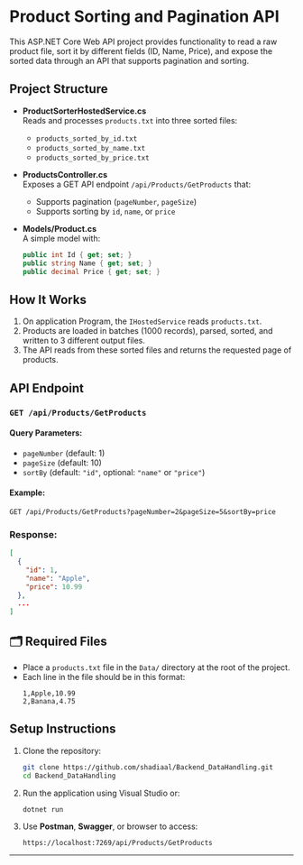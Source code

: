 
# Product Sorting and Pagination API

This ASP.NET Core Web API project provides functionality to read a raw product file, sort it by different fields (ID, Name, Price), and expose the sorted data through an API that supports pagination and sorting.

##  Project Structure

- **ProductSorterHostedService.cs**  
  Reads and processes `products.txt` into three sorted files:
  - `products_sorted_by_id.txt`
  - `products_sorted_by_name.txt`
  - `products_sorted_by_price.txt`

- **ProductsController.cs**  
  Exposes a GET API endpoint `/api/Products/GetProducts` that:
  - Supports pagination (`pageNumber`, `pageSize`)
  - Supports sorting by `id`, `name`, or `price`

- **Models/Product.cs**  
  A simple model with:  
  ```csharp
  public int Id { get; set; }
  public string Name { get; set; }
  public decimal Price { get; set; }
  ```

##  How It Works

1. On application Program, the `IHostedService` reads `products.txt`.
2. Products are loaded in batches (1000 records), parsed, sorted, and written to 3 different output files.
3. The API reads from these sorted files and returns the requested page of products.

##  API Endpoint

### `GET /api/Products/GetProducts`

#### Query Parameters:
- `pageNumber` (default: 1)  
- `pageSize` (default: 10)  
- `sortBy` (default: `"id"`, optional: `"name"` or `"price"`)

#### Example:
```
GET /api/Products/GetProducts?pageNumber=2&pageSize=5&sortBy=price
```

###  Response:
```json
[
  {
    "id": 1,
    "name": "Apple",
    "price": 10.99
  },
  ...
]
```

## 🗂 Required Files

- Place a `products.txt` file in the `Data/` directory at the root of the project.
- Each line in the file should be in this format:
  ```
  1,Apple,10.99
  2,Banana,4.75
  ```

##  Setup Instructions

1. Clone the repository:
   ```bash
   git clone https://github.com/shadiaal/Backend_DataHandling.git
   cd Backend_DataHandling

2. Run the application using Visual Studio or:
   ```bash
   dotnet run
   ```

3. Use **Postman**, **Swagger**, or browser to access:
   ```
   https://localhost:7269/api/Products/GetProducts
   ```

---


